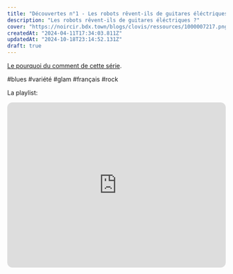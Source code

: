 ```yaml
---
title: "Découvertes n°1 - Les robots rêvent-ils de guitares éléctriques ?"
description: "Les robots rêvent-ils de guitares éléctriques ?"
cover: "https://noircir.bdx.town/blogs/clovis/ressources/1000007217.png.webp"
createdAt: "2024-04-11T17:34:03.811Z"
updatedAt: "2024-10-18T23:14:52.131Z"
draft: true
---
```

[Le pourquoi du comment de cette série](https://plume.bdx.town/~/FaitsDiversE/D%C3%A9couvertes%20-%20Introduction).

\#blues #variété #glam #français #rock

La playlist:&#x20;

<iframe style="border-radius:12px" src="https://open.spotify.com/embed/playlist/4U3eUlvHy9QQNsmCokmyD5?utm_source=generator" width="100%" height="380" frameborder="0" allowfullscreen="" allow="autoplay; clipboard-write; encrypted-media; fullscreen; picture-in-picture" loading="lazy" />

# The Grassland Sinners

\<img height="300px" src="https://plume.bdx.town/static/media/F095C0D5-808D-AE0E-A4FB-9FE747BF7C13.jpg" />

Se présente comme un groupe de Rock'n'soul'n'blues'n'groove'n'indie basé à Barcelone.

<iframe width="100%" height="42px" border="0" src="https://bandcamp.com/EmbeddedPlayer/album=957922904/size=small/bgcol=ffffff/linkcol=0687f5/track=3281699042/transparent=true/" seamless="" />

Lien vers leur site: [http://www.grasslandsinners.com/](http://www.grasslandsinners.com/)

# Ottis cœur

\<img src="https://plume.bdx.town/static/media/380BFFA0-734E-BA35-EAF0-F004623C73A9.png" height="300px"  />

Groupe de Garage Rock parisien et exclusivement féminin. \*Labrador\* donne la pêche.

<iframe style="border-radius:12px" src="https://open.spotify.com/embed/track/37RU5uDagBkmkcf61HGHTZ?utm_source=generator" width="100%" height="80" frameborder="0" allowfullscreen="" allow="autoplay; clipboard-write; encrypted-media; fullscreen; picture-in-picture" />

Lien vers leur instagram: [https://www.instagram.com/ottiscoeur/](https://www.instagram.com/ottiscoeur/)

# The Moon City Masters

\<img src="https://plume.bdx.town/static/media/BF1E175C-23F6-9C18-174A-2ED4E8D292B7.jpeg" height="300px" />

Deux jumeaux identiques avec une esthétique très Glam et très rétro. D'aucuns diraient que c'est pas très original, mais ça donne quand même bien.&#x20;

<iframe style="border-radius:12px" src="https://open.spotify.com/embed/track/0hV6HHEtcDVUxiZPuI050H?utm_source=generator" width="100%" height="80" frameborder="0" allowfullscreen="" allow="autoplay; clipboard-write; encrypted-media; fullscreen; picture-in-picture" />

Lien vers leur site: [https://www.mooncitymasters.com/](https://www.mooncitymasters.com/)

# Syd Carter West&#x20;

\<img src="https://plume.bdx.town/static/media/2F4C7B96-1F4B-984E-7E9A-075AF1CCD4E5.jpeg" height="300px" />

Une artiste à la voix grave et puissante, donnant dans le Blues Rock. Formation classique à l'opéra et ça se sent. &#x20;

<iframe style="border-radius:12px" src="https://open.spotify.com/embed/track/2iM4gTTqejzsn48vo6YUqM?utm_source=generator" width="100%" height="80" frameborder="0" allowfullscreen="" allow="autoplay; clipboard-write; encrypted-media; fullscreen; picture-in-picture" />

Lien vers son site: [https://sydcarterwest.com/](https://sydcarterwest.com/)

# Larkin Poe

\<img src="https://plume.bdx.town/static/media/027CF5CC-4586-A1B8-5C21-73BE656E0908.jpg" height="300px" />

Deux descendantes d'Edgar Allan Poe (si si, c'est sur leur site) produisant du rock fortement teinté du sud des Etats-Unis.&#x20;

<iframe style="border-radius:12px" src="https://open.spotify.com/embed/track/2se33uCsb88PVwbp6ESNGb?utm_source=generator" width="100%" height="80" frameborder="0" allowfullscreen="" allow="autoplay; clipboard-write; encrypted-media; fullscreen; picture-in-picture" />

Lien vers leur site: [https://www.larkinpoe.com/](https://www.larkinpoe.com/)

# Bolivard&#x20;

\<img src="https://plume.bdx.town/static/media/824A76DD-C012-CFF2-6007-65827FBC51E8.jpg" height="300px" />

L'autre français d'la sélection, c'est le seul à ne pas produire une variante de rock. Certainement le plus intéressant dans sa démarche également, visiblement axée autour de plusieurs personnages.&#x20;

<iframe style="border-radius:12px" src="https://open.spotify.com/embed/track/4bBkv3LYIwWRqAJ8rS1DdI?utm_source=generator" width="100%" height="80" frameborder="0" allowfullscreen="" allow="autoplay; clipboard-write; encrypted-media; fullscreen; picture-in-picture" />

Lien vers son Linktree: [https://linktr.ee/bolivard](https://linktr.ee/bolivard)

*De l'usage important de Spotify/Instagram dans cet article: Dès que possible j'essaie d'utiliser d'autres plateformes pour permettre l'écoute de l'artiste ou la consultation de ses créations. Néanmoins nombre d'entre eux ne sont pas forcément dans une démarche d'émancipation informatique, et ne sont présents que sur ces plateformes.* posts.ts:54:12

